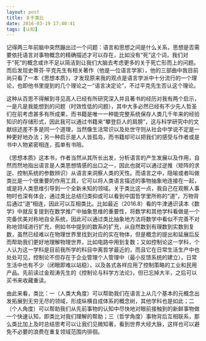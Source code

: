 ```yaml
---
layout: post
title: 关于类比
date: 2016-03-19 17:40:41
tags: [认知]
---
```


记得两三年前脑中突然蹦出过一个问题：语言和思想之间是什么关系，思想是否需要依托语言对事物概念的精确描述才可以存在，比如没有“死”这个词，我们对于“死”的概念或许不足以简洁到让我们大脑去考虑更多的关于死亡形而上的问题。而后发现史蒂芬·平克先生有相关著作（他是一位语言学家），他的三部曲中我目前尚只看了一本《思想本质》，才发现原来我的观点是语言学派中十分流行的一个理论，也即他书里提到的几个理论之一“语言决定论”，不过平克先生否认这个理论。

这种从百思不得解到寻见高人已经有所研究深入并且著书的经历对我有两个启示，一是凡是我能想到的问题（时效性低的问题），其中大多必然已经有不少先人哲圣们在前考虑甚多有所成果，而书籍是唯一一种能完整系统保存人类几千年来的经验知识的存储形式，因此我可以通过书籍来“攀登巨人的肩膀”，这与科学研究中的文献综述差不多是同一个道理，当然像生活常识以及处世守则从社会中学说不定是一种更好地办法；另一种启示是人人皆孤岛，而书籍却可以把我们的感受与作者或是书中人物紧密相连，孤单有书陪。

《思想本质》这本书，作者当然从其所长出发，分析语言的产生发展以及作用，自然而然地指出语言是人类思想情感的出口之一，因此也就可以通过逆推（矩阵的求逆、控制系统的参数辨识）从语言来洞察人类的天性。而语言之中，隐喻或者叫做类比是一个很重要的作用工具，它可以将人类语言描述的事物抽象地连接在一起，或是将人类思维引导到一个全新未知的领域。关于类比这一点，我自己在观察人事物时也深有体会，通过类比总结归类抑或可以看到中国哲学里所称的“道”，万物背后通过“道”相连，因此可以互相类比。比如最近（2016.8）看的牛津通识读本《数学》中就反复提到在数学推广中抽象思维的重要性，将数学和其他学科看做是一个完备优美对称地自全系统，因此可以通过类比抽象地方法将数学中看似不完善不对称地领域进行扩充，例如书中提到的数系的扩充，从自然数到有理数到实数到复数，虽然已经难以在物理世界里找到对应的实在物体，但是概念的提出和延展后反而帮助我们更好地理解物理世界，比如电路中用到复数；又如控制论这一学科，个人认为这一学科是目前我所学的科目中离哲学最近的，而且它在日常生活生产中也处处可见，控制论不但存在于企业管理个人管理中（最小反馈系统的建立），日常生活中也有不少（闭眼即难以站稳），以及各式各样应用了控制策略的工业和民用产品。先前读过金观涛先生的《控制论与科学方法论》，但已忘掉大半，之后可以买书来收藏重读。

由此来看，类比：一（人类大角度）可以帮助我们在语言上从几个基本的元概念出发拓展到无穷无尽的领域，形成纵横自成体系的概念树，其他学科也是如此；二（个人角度）可以帮助我们从先前事物的认知中尽快地对眼前接触到的新鲜事物做一个快速认知，即类比对我们理解的帮助；三（哲学角度）事物背后互相联系，那么类比加上及时总结思考可以让我们见微知著，看到世界大经大脉，这样也可以避免不必要的浪费在重复领域范围内徘徊。